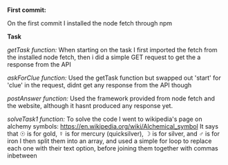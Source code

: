 **First commit:**

On the first commit I installed the node fetch through npm


**Task**

*getTask function:*
When starting on the task I first imported the fetch from the installed node fetch, then i did a simple GET request to get the a response from the API

*askForClue function:*
Used the getTask function but swapped out 'start' for 'clue' in the request, didnt get any response from the API though

*postAnswer function:*
Used the framework provided from node fetch and the website, although it hasnt produced any response yet.

*solveTask1 function:*
To solve the code I went to wikipedia's page on alchemy symbols: https://en.wikipedia.org/wiki/Alchemical_symbol
It says that ☉ is for gold, ☿ is for mercury (quicksilver), ☽ is for silver, and ♂ is for iron
I then split them into an array, and used a simple for loop to replace each one with their text option, before joining them together with commas inbetween

